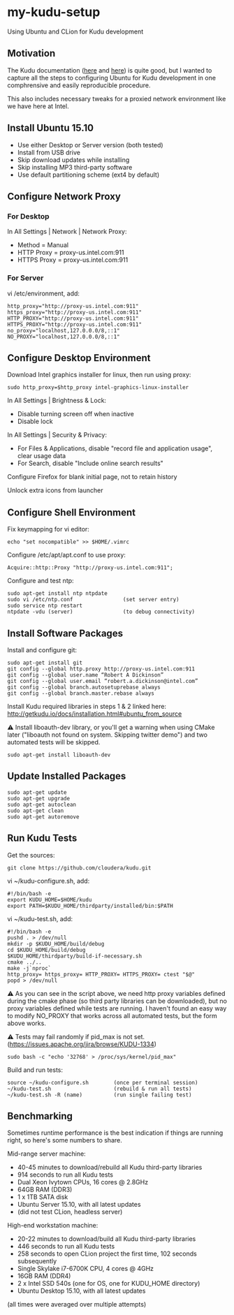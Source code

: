 # my-kudu-setup
Using Ubuntu and CLion for Kudu development

## Motivation

The Kudu documentation ([here](http://getkudu.io/docs/installation.html#ubuntu_from_source) and [here](https://github.com/cloudera/kudu)) is quite good, but I wanted to capture all the steps to configuring Ubuntu for Kudu development in one comphrensive and easily reproducible procedure.

This also includes necessary tweaks for a proxied network environment like we have here at Intel.

## Install Ubuntu 15.10

* Use either Desktop or Server version (both tested)
* Install from USB drive
* Skip download updates while installing
* Skip installing MP3 third-party software
* Use default partitioning scheme (ext4 by default)

## Configure Network Proxy

### For Desktop

In All Settings | Network | Network Proxy:
* Method = Manual
* HTTP Proxy = proxy-us.intel.com:911
* HTTPS Proxy = proxy-us.intel.com:911

### For Server

vi /etc/environment, add:

    http_proxy="http://proxy-us.intel.com:911"
    https_proxy="http://proxy-us.intel.com:911"
    HTTP_PROXY="http://proxy-us.intel.com:911"
    HTTPS_PROXY="http://proxy-us.intel.com:911"
    no_proxy="localhost,127.0.0.0/8,::1"
    NO_PROXY="localhost,127.0.0.0/8,::1"

## Configure Desktop Environment

Download Intel graphics installer for linux, then run using proxy:

    sudo http_proxy=$http_proxy intel-graphics-linux-installer

In All Settings | Brightness & Lock:
* Disable turning screen off when inactive
* Disable lock

In All Settings | Security & Privacy:
* For Files & Applications, disable "record file and application usage", clear usage data
* For Search, disable "Include online search results"

Configure Firefox for blank initial page, not to retain history

Unlock extra icons from launcher

## Configure Shell Environment

Fix keymapping for vi editor:

    echo "set nocompatible" >> $HOME/.vimrc

Configure /etc/apt/apt.conf to use proxy:

    Acquire::http::Proxy "http://proxy-us.intel.com:911";

Configure and test ntp:

    sudo apt-get install ntp ntpdate
    sudo vi /etc/ntp.conf                (set server entry)
    sudo service ntp restart
    ntpdate -vdu (server)                (to debug connectivity)

## Install Software Packages

Install and configure git:

    sudo apt-get install git
    git config --global http.proxy http://proxy-us.intel.com:911
    git config --global user.name “Robert A Dickinson”
    git config --global user.email “robert.a.dickinson@intel.com”
    git config --global branch.autosetuprebase always
    git config --global branch.master.rebase always

Install Kudu required libraries in steps 1 & 2 linked here:
http://getkudu.io/docs/installation.html#ubuntu_from_source

:warning: Install liboauth-dev library, or you'll get a warning when using CMake later ("liboauth not found on system.  Skipping twitter demo") and two automated tests will be skipped.

    sudo apt-get install liboauth-dev

## Update Installed Packages

    sudo apt-get update
    sudo apt-get upgrade
    sudo apt-get autoclean
    sudo apt-get clean
    sudo apt-get autoremove

## Run Kudu Tests

Get the sources:

    git clone https://github.com/cloudera/kudu.git

vi ~/kudu-configure.sh, add:

    #!/bin/bash -e
    export KUDU_HOME=$HOME/kudu
    export PATH=$KUDU_HOME/thirdparty/installed/bin:$PATH

vi ~/kudu-test.sh, add:

    #!/bin/bash -e
    pushd . > /dev/null
    mkdir -p $KUDU_HOME/build/debug
    cd $KUDU_HOME/build/debug
    $KUDU_HOME/thirdparty/build-if-necessary.sh
    cmake ../..
    make -j`nproc`
    http_proxy= https_proxy= HTTP_PROXY= HTTPS_PROXY= ctest "$@"
    popd > /dev/null

:warning: As you can see in the script above, we need http proxy variables defined during the cmake phase (so
third party libraries can be downloaded), but no proxy variables defined while tests are running. I haven't found an easy
way to modify NO_PROXY that works across all automated tests, but the form above works.

:warning: Tests may fail randomly if pid_max is not set. (https://issues.apache.org/jira/browse/KUDU-1334)

    sudo bash -c "echo '32768' > /proc/sys/kernel/pid_max" 

Build and run tests:

    source ~/kudu-configure.sh        (once per terminal session)
    ~/kudu-test.sh                    (rebuild & run all tests)
    ~/kudu-test.sh -R (name)          (run single failing test)

## Benchmarking

Sometimes runtime performance is the best indication if things are running right, so here's some numbers to share.

Mid-range server machine:
* 40-45 minutes to download/rebuild all Kudu third-party libraries
* 914 seconds to run all Kudu tests
* Dual Xeon Ivytown CPUs, 16 cores @ 2.8GHz
* 64GB RAM (DDR3)
* 1 x 1TB SATA disk
* Ubuntu Server 15.10, with all latest updates
* (did not test CLion, headless server)

High-end workstation machine:
* 20-22 minutes to download/build all Kudu third-party libraries
* 446 seconds to run all Kudu tests
* 258 seconds to open CLion project the first time, 102 seconds subsequently
* Single Skylake i7-6700K CPU, 4 cores @ 4GHz
* 16GB RAM (DDR4)
* 2 x Intel SSD 540s (one for OS, one for KUDU_HOME directory)
* Ubuntu Desktop 15.10, with all latest updates

(all times were averaged over multiple attempts)
